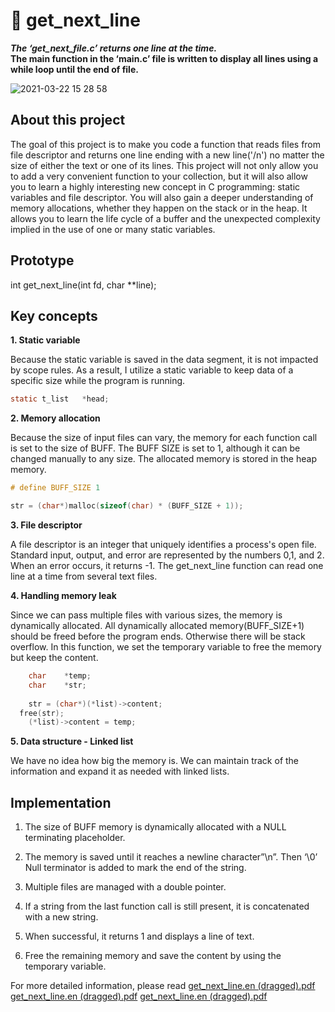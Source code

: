 <h1>
  📝 get_next_line
  </h1>

<p><b><i> The ‘get_next_file.c’ returns one line at the time. </i>
  <br>The main function in the ‘main.c’ file is written to display all lines using a while loop until the end of file.<br></b></p>
  
  
![2021-03-22 15 28 58](https://user-images.githubusercontent.com/52679439/112067266-02165180-8b25-11eb-8132-bc43fde80718.gif)




## About this project
The goal of this project is to make you code a function that reads files from file descriptor and returns one line ending with a new line('/n') no matter the size of either the text or one of its lines. This project will not only allow you to add a very convenient function to your collection, but it will also allow you to learn a highly interesting new concept in C programming: static variables and file descriptor. You will also gain a deeper understanding of memory allocations, whether they happen on the stack or in the heap. It allows you to learn the life cycle of a buffer and the unexpected complexity implied in the use of one or many static variables.

## Prototype 
int	get_next_line(int fd, char **line);

## Key concepts 

**1. Static variable**

Because the static variable is saved in the data segment, it is not impacted by scope rules. As a result, I utilize a static variable to keep data of a specific size while the program is running. 

```C
static t_list	*head;
```

**2. Memory allocation**

Because the size of input files can vary, the memory for each function call is set to the size of BUFF. The BUFF SIZE is set to 1, although it can be changed manually to any size. The allocated memory is stored in the heap memory. 

```C
# define BUFF_SIZE 1

str = (char*)malloc(sizeof(char) * (BUFF_SIZE + 1));
```

**3. File descriptor**

A file descriptor is an integer that uniquely identifies a process's open file. Standard input, output, and error are represented by the numbers 0,1, and 2. When an error occurs, it returns -1. The get_next_line function can read one line at a time from several text files.


**4. Handling memory leak**

Since we can pass multiple files with various sizes, the memory is dynamically allocated. All dynamically allocated memory(BUFF_SIZE+1) should be freed before the program ends. Otherwise there will be stack overflow. In this function, we set the temporary variable to free the memory but keep the content. 

```C
	char	*temp;
	char	*str;
  
	str = (char*)(*list)->content;
  free(str);
	(*list)->content = temp;
```

**5. Data structure - Linked list**

We have no idea how big the memory is. We can maintain track of the information and expand it as needed with linked lists.


## Implementation 

1. The size of BUFF memory is dynamically allocated with a NULL terminating placeholder. 
 
2. The memory is saved until it reaches a newline character”\n”. Then ‘\0’ Null terminator is added to mark the end of the string. 
 
3. Multiple files are managed with a double pointer. 
 
4. If a string from the last function call is still present, it is concatenated with a new string. 
 
5. When successful, it returns 1 and displays a line of text. 

6. Free the remaining memory and save the content by using the temporary variable. 



For more detailed information, please read 
[get_next_line.en (dragged).pdf](https://github.com/yeonuklee/get_next_line/files/6067156/get_next_line.en.dragged.pdf)
[get_next_line.en (dragged).pdf](https://github.com/yeonuklee/get_next_line/files/6067157/get_next_line.en.dragged.pdf)
[get_next_line.en (dragged).pdf](https://github.com/yeonuklee/get_next_line/files/6067158/get_next_line.en.dragged.pdf)

